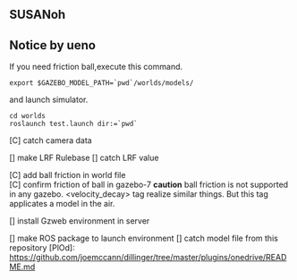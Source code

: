 ## SUSANoh



## Notice by ueno

If you need friction ball,execute this command.

```
export $GAZEBO_MODEL_PATH=`pwd`/worlds/models/
```

and launch simulator.
```
cd worlds
roslaunch test.launch dir:=`pwd`
```


[C] catch camera data

[] make LRF Rulebase
    [] catch LRF value

[C] add ball friction in world file  
    [C] confirm friction of ball in gazebo-7
**caution**
ball friction is not supported in any gazebo. <velocity_decay> tag realize similar things.
But this tag applicates a model in the air. 

[] install Gzweb environment in server

[] make ROS package to launch environment
    [] catch model file from this repository 
   [PlOd]: <https://github.com/joemccann/dillinger/tree/master/plugins/onedrive/README.md>
